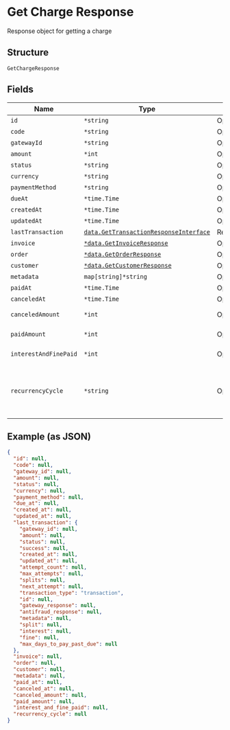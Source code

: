 
# Get Charge Response

Response object for getting a charge

## Structure

`GetChargeResponse`

## Fields

| Name | Type | Tags | Description |
|  --- | --- | --- | --- |
| `id` | `*string` | Optional | - |
| `code` | `*string` | Optional | - |
| `gatewayId` | `*string` | Optional | - |
| `amount` | `*int` | Optional | - |
| `status` | `*string` | Optional | - |
| `currency` | `*string` | Optional | - |
| `paymentMethod` | `*string` | Optional | - |
| `dueAt` | `*time.Time` | Optional | - |
| `createdAt` | `*time.Time` | Optional | - |
| `updatedAt` | `*time.Time` | Optional | - |
| `lastTransaction` | [`data.GetTransactionResponseInterface`](../../doc/models/get-transaction-response.md) | Required | - |
| `invoice` | [`*data.GetInvoiceResponse`](../../doc/models/get-invoice-response.md) | Optional | - |
| `order` | [`*data.GetOrderResponse`](../../doc/models/get-order-response.md) | Optional | - |
| `customer` | [`*data.GetCustomerResponse`](../../doc/models/get-customer-response.md) | Optional | - |
| `metadata` | `map[string]*string` | Optional | - |
| `paidAt` | `*time.Time` | Optional | - |
| `canceledAt` | `*time.Time` | Optional | - |
| `canceledAmount` | `*int` | Optional | Canceled Amount |
| `paidAmount` | `*int` | Optional | Paid amount |
| `interestAndFinePaid` | `*int` | Optional | interest and fine paid |
| `recurrencyCycle` | `*string` | Optional | Defines whether the card has been used one or more times. |

## Example (as JSON)

```json
{
  "id": null,
  "code": null,
  "gateway_id": null,
  "amount": null,
  "status": null,
  "currency": null,
  "payment_method": null,
  "due_at": null,
  "created_at": null,
  "updated_at": null,
  "last_transaction": {
    "gateway_id": null,
    "amount": null,
    "status": null,
    "success": null,
    "created_at": null,
    "updated_at": null,
    "attempt_count": null,
    "max_attempts": null,
    "splits": null,
    "next_attempt": null,
    "transaction_type": "transaction",
    "id": null,
    "gateway_response": null,
    "antifraud_response": null,
    "metadata": null,
    "split": null,
    "interest": null,
    "fine": null,
    "max_days_to_pay_past_due": null
  },
  "invoice": null,
  "order": null,
  "customer": null,
  "metadata": null,
  "paid_at": null,
  "canceled_at": null,
  "canceled_amount": null,
  "paid_amount": null,
  "interest_and_fine_paid": null,
  "recurrency_cycle": null
}
```

